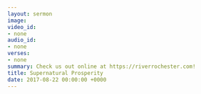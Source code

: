 ```yaml
---
layout: sermon
image: 
video_id:
- none
audio_id:
- none
verses:
- none
summary: Check us out online at https://riverrochester.com!
title: Supernatural Prosperity
date: 2017-08-22 00:00:00 +0000
---
```


